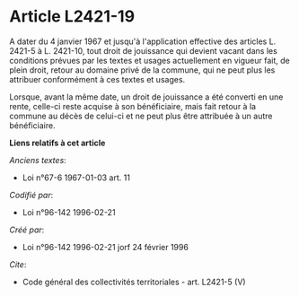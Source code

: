 # Article L2421-19

A dater du 4 janvier 1967 et jusqu'à l'application effective des articles L. 2421-5 à L. 2421-10, tout droit de jouissance
qui devient vacant dans les conditions prévues par les textes et usages actuellement en vigueur fait, de plein droit, retour
au domaine privé de la commune, qui ne peut plus les attribuer conformément à ces textes et usages. 

Lorsque, avant la même date, un droit de jouissance a été converti en une rente, celle-ci reste acquise à son bénéficiaire,
mais fait retour à la commune au décès de celui-ci et ne peut plus être attribuée à un autre bénéficiaire.

**Liens relatifs à cet article**

_Anciens textes_:

  - Loi n°67-6 1967-01-03 art. 11

_Codifié par_:

  - Loi n°96-142 1996-02-21

_Créé par_:

  - Loi n°96-142 1996-02-21 jorf 24 février 1996

_Cite_:

  - Code général des collectivités territoriales - art. L2421-5 (V)
